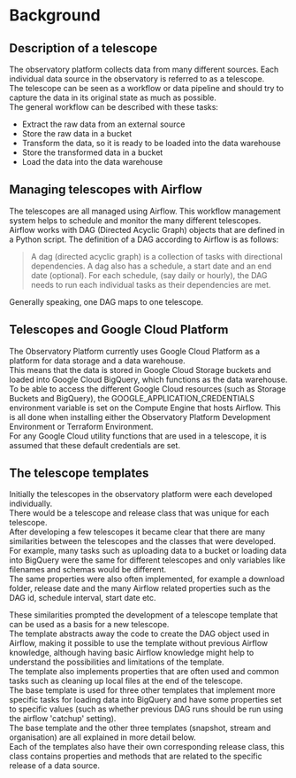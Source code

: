 # Background
## Description of a telescope
The observatory platform collects data from many different sources. Each individual data source in the observatory is
 referred to as a telescope.  
The telescope can be seen as a workflow or data pipeline and should try to capture the data in its original state as
 much as possible.  
The general workflow can be described with these tasks:
 - Extract the raw data from an external source
 - Store the raw data in a bucket
 - Transform the data, so it is ready to be loaded into the data warehouse
 - Store the transformed data in a bucket
 - Load the data into the data warehouse

## Managing telescopes with Airflow
The telescopes are all managed using Airflow. 
This workflow management system helps to schedule and monitor the many different telescopes.  
Airflow works with DAG (Directed Acyclic Graph) objects that are defined in a Python script. 
The definition of a DAG according to Airflow is as follows:
 > A dag (directed acyclic graph) is a collection of tasks with directional dependencies. A dag also has a schedule, a start date and an end date (optional). For each schedule, (say daily or hourly), the DAG needs to run each individual tasks as their dependencies are met.

Generally speaking, one DAG maps to one telescope.

## Telescopes and Google Cloud Platform
The Observatory Platform currently uses Google Cloud Platform as a platform for data storage and a data warehouse.  
This means that the data is stored in Google Cloud Storage buckets and loaded into Google Cloud BigQuery, which
 functions as the data warehouse.  
To be able to access the different Google Cloud resources (such as Storage Buckets and BigQuery), the
 GOOGLE_APPLICATION_CREDENTIALS environment variable is set on the Compute Engine that hosts Airflow.
This is all done when installing either the Observatory Platform Development Environment or Terraform Environment.  
For any Google Cloud utility functions that are used in a telescope, it is assumed that these default
 credentials are set.  

## The telescope templates
Initially the telescopes in the observatory platform were each developed individually.  
There would be a telescope and release class that was unique for each telescope.  
After developing a few telescopes it became clear that there are many similarities between the telescopes
 and the classes that were developed.  
For example, many tasks such as uploading data to a bucket or loading data into BigQuery were the same for different
 telescopes and only variables like filenames and schemas would be different.  
The same properties were also often implemented, for example a download folder, release date and the many Airflow
 related properties such as the DAG id, schedule interval, start date etc.
 
These similarities prompted the development of a telescope template that can be used as a basis for a new telescope.  
The template abstracts away the code to create the DAG object used in Airflow, making it possible to use the template
 without previous Airflow knowledge, although having basic Airflow knowledge might help to understand the
  possibilities and limitations of the template.  
The template also implements properties that are often used and common tasks such as cleaning up local files at the
 end of the telescope.  
The base template is used for three other templates that implement more specific tasks for loading data into
 BigQuery and have some properties set to specific values (such as whether previous DAG runs should be run using the
  airflow 'catchup' setting).  
The base template and the other three templates (snapshot, stream and organisation) are all explained in more detail
 below.  
Each of the templates also have their own corresponding release class, this class contains properties and methods
 that are related to the specific release of a data source.  